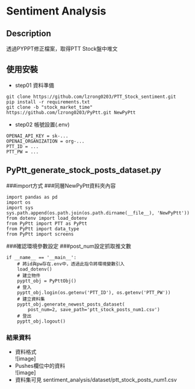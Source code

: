 # Sentiment Analysis
Description
---
透過PYPPT修正檔案，取得PTT Stock盤中堆文 

使用安裝
---
- step01
資料準備
```
git clone https://github.com/lzrong0203/PTT_Stock_sentiment.git
pip install -r requirements.txt
git clone -b "stock_market_time" https://github.com/lzrong0203/PyPtt.git NewPyPtt
```

- step02
帳號設置(.env)
```
OPENAI_API_KEY = sk-...  
OPENAI_ORGANIZATION = org-...   
PTT_ID = ...  
PTT_PW = ...  
````

PyPtt_generate_stock_posts_dataset.py
---
###import方式
###同層NewPyPtt資料夾內容
```
import pandas as pd
import os
import sys
sys.path.append(os.path.join(os.path.dirname(__file__), 'NewPyPtt'))
from dotenv import load_dotenv
from PyPtt import PTT as PyPtt
from PyPtt import data_type
from PyPtt import screens
```

###確認環境參數設定
###post_num設定抓取推文數
```
if __name__ == '__main__':
    # 將id與pw存在.env中，透過此指令將環境變數引入
    load_dotenv()
    # 建立物件
    pyptt_obj = PyPttObj()
    # 登入
    pyptt_obj.login(os.getenv('PTT_ID'), os.getenv('PTT_PW'))
    # 建立資料集
    pyptt_obj.generate_newest_posts_dataset(
        post_num=2, save_path='ptt_stock_posts_num1.csv')
    # 登出
    pyptt_obj.logout()
```

### 結果資料
- 資料格式  
![image]
- Pushes欄位中的資料  
![image]
- 資料集可見 sentiment_analysis/dataset/ptt_stock_posts_num1.csv 

